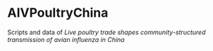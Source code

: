 # AIVPoultryChina
Scripts and data of _Live poultry trade shapes community-structured transmission of avian influenza in China_
